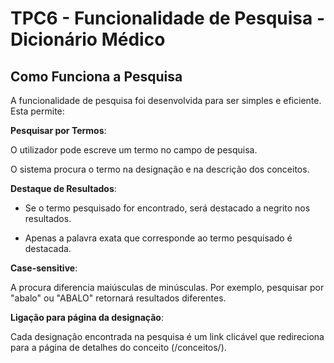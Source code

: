 # TPC6 - Funcionalidade de Pesquisa - Dicionário Médico
## Como Funciona a Pesquisa
A funcionalidade de pesquisa foi desenvolvida para ser simples e eficiente. Esta permite:

**Pesquisar por Termos**:

O utilizador pode escreve um termo no campo de pesquisa.

O sistema procura o termo na designação e na descrição dos conceitos.

**Destaque de Resultados**:

- Se o termo pesquisado for encontrado, será destacado a negrito nos resultados.

- Apenas a palavra exata que corresponde ao termo pesquisado é destacada.

**Case-sensitive**:

A procura diferencia maiúsculas de minúsculas. Por exemplo, pesquisar por "abalo" ou "ABALO" retornará resultados diferentes.

**Ligação para página da designação**:

Cada designação encontrada na pesquisa é um link clicável que redireciona para a página de detalhes do conceito (/conceitos/<designacao>).
